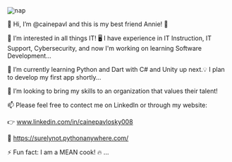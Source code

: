 <kbd> ![nap](https://github.com/user-attachments/assets/0f0fad0f-c401-47e0-a1c6-6fd1b43afff4)

  👋 Hi, I’m @cainepavl and this is my best friend Annie! 🐶
      
  👀 I’m interested in all things IT! 🖥️ I have experience in IT Instruction, IT Support, Cybersecurity, and now I'm working on learning Software Development...
      
  🌱 I’m currently learning Python and Dart with C# and Unity up next.💡 I plan to develop my first app shortly...
      
  💞️ I’m looking to bring my skills to an organization that values their talent!
      
  📫 Please feel free to contect me on LinkedIn or through my website:
      
  👉 www.linkedin.com/in/cainepavlosky008
          
  🐍 https://surelynot.pythonanywhere.com/
      
  ⚡ Fun fact: I am a MEAN cook! 🔥 ...


